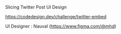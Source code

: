Slicing Twitter Post UI Design

https://codedesign.dev/challenge/twitter-embed

UI Designer : Nauval (https://www.figma.com/@mhd)

